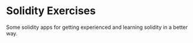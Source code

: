 # Solidity Exercises

Some solidity apps for getting experienced and learning solidity in a better way.
